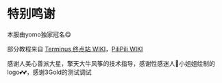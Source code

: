 # 特别鸣谢

本服由yomo独家冠名😋

部分教程来自 [Terminus 终点站 WIKI](https://embywiki.911997.xyz/)，[PiliPili WIKI](https://wiki.touhou.ing/)

感谢人美心善派大星，擎天大牛风筝的技术指导，感谢性感迷人🦈小姐姐绘制的logo💕💕，感谢3Gold的测试调试

